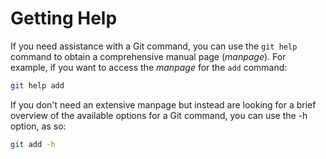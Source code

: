 # Getting Help

If you need assistance with a Git command, you can use the `git help` command to obtain a comprehensive manual page (_manpage_). For example, if you want to access the _manpage_ for the `add` command:

```bash
git help add
```

If you don't need an extensive manpage but instead are looking for a brief overview of the available options for a Git command, you can use the -h option, as so:

```bash
git add -h
```
